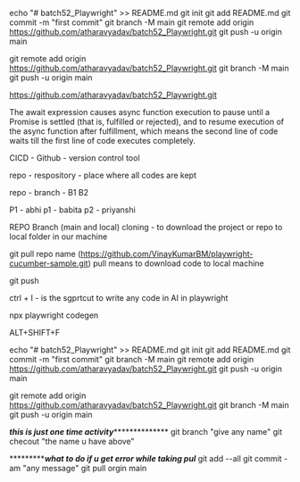 echo "# batch52_Playwright" >> README.md
git init
git add README.md
git commit -m "first commit"
git branch -M main
git remote add origin https://github.com/atharavyadav/batch52_Playwright.git
git push -u origin main


git remote add origin https://github.com/atharavyadav/batch52_Playwright.git
git branch -M main
git push -u origin main

https://github.com/atharavyadav/batch52_Playwright.git


The await expression causes async function execution to pause until a Promise is settled (that is, fulfilled or rejected), and to resume execution of the async function after fulfillment, which means the second line of code waits till the first line of code executes completely.




CICD - Github - version control tool

repo - respository - place where all codes are kept

repo - branch - B1
B2

P1 - abhi
p1 - babita
p2 - priyanshi

REPO
Branch (main and local)
cloning - to download the project or repo to local folder in our machine

git pull repo name (https://github.com/VinayKumarBM/playwright-cucumber-sample.git)
pull means to download code to local machine


git push 


ctrl + I - is the sgprtcut to write any code in AI in playwright

npx playwright codegen

ALT+SHIFT+F


echo "# batch52_Playwright" >> README.md
git init
git add README.md
git commit -m "first commit"
git branch -M main
git remote add origin https://github.com/atharavyadav/batch52_Playwright.git
git push -u origin main


git remote add origin https://github.com/atharavyadav/batch52_Playwright.git
git branch -M main
git push -u origin main



*************this is just one time activity***************************
git branch "give any name"
git checout "the name u have above"


**********************what to do if u get error while taking pul*************
git add --all
git commit -am "any message"
git pull orgin main